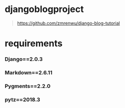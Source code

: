 # djangoblogproject

>https://github.com/zmrenwu/django-blog-tutorial


# requirements
### Django==2.0.3
### Markdown==2.6.11
### Pygments==2.2.0
### pytz==2018.3
